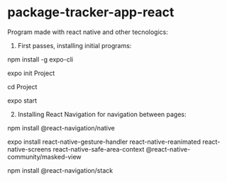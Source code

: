 # package-tracker-app-react

Program made with react native and other tecnologics:

1. First passes, installing initial programs:

npm install -g expo-cli

expo init Project

cd Project

expo start

2. Installing React Navigation for navigation between pages:

npm install @react-navigation/native

expo install react-native-gesture-handler react-native-reanimated 
react-native-screens react-native-safe-area-context @react-native-community/masked-view

npm install @react-navigation/stack
